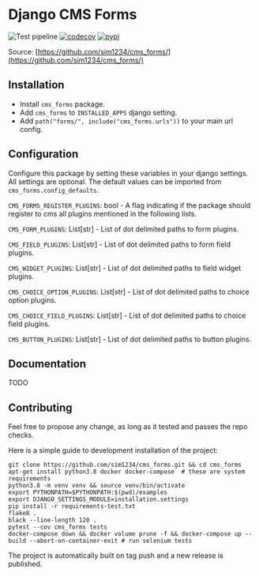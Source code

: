 # Django CMS Forms

![Test pipeline](https://github.com/sim1234/cms_forms/workflows/Test%20pipeline/badge.svg)
[![codecov](https://codecov.io/gh/sim1234/cms_forms/branch/master/graph/badge.svg?token=SP8ZN53C11)](https://codecov.io/gh/sim1234/cms_forms)
[![pypi](http://img.shields.io/pypi/v/cms_forms.svg?style=flat-square)](https://pypi.python.org/pypi/cms_forms/)

Source: [https://github.com/sim1234/cms_forms/](https://github.com/sim1234/cms_forms/)


## Installation 

 - Install `cms_forms` package.
 - Add `cms_forms` to `INSTALLED_APPS` django setting.
 - Add `path("forms/", include("cms_forms.urls"))` to your main url config.

## Configuration

Configure this package by setting these variables in your django settings.
All settings are optional. The default values can be imported from `cms_forms.config_defaults`.

`CMS_FORMS_REGISTER_PLUGINS`: bool - A flag indicating if the package should register to cms all plugins mentioned in the following lists.

`CMS_FORM_PLUGINS`: List[str] - List of dot delimited paths to form plugins. 

`CMS_FIELD_PLUGINS`: List[str] - List of dot delimited paths to form field plugins. 

`CMS_WIDGET_PLUGINS`: List[str] - List of dot delimited paths to field widget plugins.

`CMS_CHOICE_OPTION_PLUGINS`: List[str] - List of dot delimited paths to choice option plugins.

`CMS_CHOICE_FIELD_PLUGINS`: List[str] - List of dot delimited paths to choice field plugins.

`CMS_BUTTON_PLUGINS`: List[str] - List of dot delimited paths to button plugins.


## Documentation

TODO


## Contributing

Feel free to propose any change, as long as it tested and passes the repo checks.

Here is a simple guide to development installation of the project:

```
git clone https://github.com/sim1234/cms_forms.git && cd cms_forms
apt-get install python3.8 docker docker-compose  # these are system requirements
python3.8 -m venv venv && source venv/bin/activate
export PYTHONPATH=$PYTHONPATH:$(pwd)/examples
export DJANGO_SETTINGS_MODULE=installation.settings
pip install -r requirements-test.txt
flake8 .
black --line-length 120 .
pytest --cov cms_forms tests
docker-compose down && docker volume prune -f && docker-compose up --build --abort-on-container-exit # run selenium tests
```
 
The project  is automatically built on tag push and a new release is published.
 